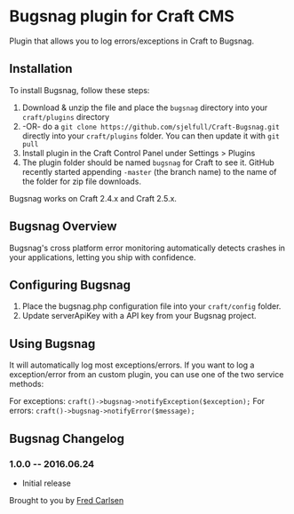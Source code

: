 # Bugsnag plugin for Craft CMS

Plugin that allows you to log errors/exceptions in Craft to Bugsnag.

## Installation

To install Bugsnag, follow these steps:

1. Download & unzip the file and place the `bugsnag` directory into your `craft/plugins` directory
2.  -OR- do a `git clone https://github.com/sjelfull/Craft-Bugsnag.git` directly into your `craft/plugins` folder.  You can then update it with `git pull`
3. Install plugin in the Craft Control Panel under Settings > Plugins
4. The plugin folder should be named `bugsnag` for Craft to see it.  GitHub recently started appending `-master` (the branch name) to the name of the folder for zip file downloads.

Bugsnag works on Craft 2.4.x and Craft 2.5.x.

## Bugsnag Overview

Bugsnag's cross platform error monitoring automatically detects crashes in your applications, letting you ship with confidence.

## Configuring Bugsnag

1. Place the bugsnag.php configuration file into your `craft/config` folder.
2. Update serverApiKey with a API key from your Bugsnag project.

## Using Bugsnag

It will automatically log most exceptions/errors. If you want to log a exception/error from an custom plugin, you can use one of the two service methods:

For exceptions: `craft()->bugsnag->notifyException($exception);`
For errors: `craft()->bugsnag->notifyError($message);`

## Bugsnag Changelog

### 1.0.0 -- 2016.06.24

* Initial release

Brought to you by [Fred Carlsen](http://sjelfull.no)